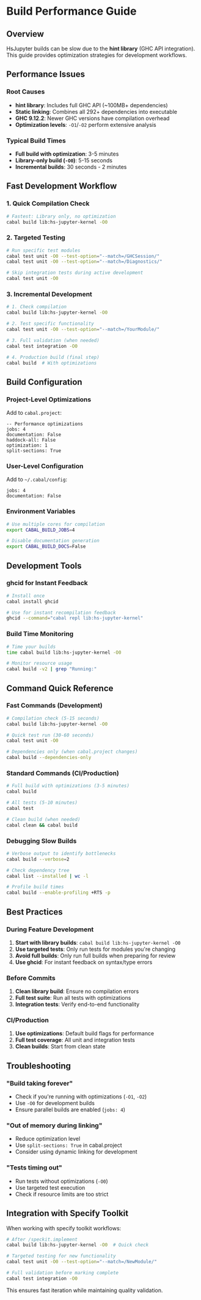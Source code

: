 # Build Performance Guide

## Overview

HsJupyter builds can be slow due to the **hint library** (GHC API integration). This guide provides optimization strategies for development workflows.

## Performance Issues

### Root Causes
- **hint library**: Includes full GHC API (~100MB+ dependencies)
- **Static linking**: Combines all 292+ dependencies into executable
- **GHC 9.12.2**: Newer GHC versions have compilation overhead
- **Optimization levels**: `-O1`/`-O2` perform extensive analysis

### Typical Build Times
- **Full build with optimization**: 3-5 minutes
- **Library-only build (`-O0`)**: 5-15 seconds
- **Incremental builds**: 30 seconds - 2 minutes

## Fast Development Workflow

### 1. Quick Compilation Check
```bash
# Fastest: Library only, no optimization
cabal build lib:hs-jupyter-kernel -O0
```

### 2. Targeted Testing
```bash
# Run specific test modules
cabal test unit -O0 --test-option="--match=/GHCSession/"
cabal test unit -O0 --test-option="--match=/Diagnostics/"

# Skip integration tests during active development
cabal test unit -O0
```

### 3. Incremental Development
```bash
# 1. Check compilation
cabal build lib:hs-jupyter-kernel -O0

# 2. Test specific functionality
cabal test unit -O0 --test-option="--match=/YourModule/"

# 3. Full validation (when needed)
cabal test integration -O0

# 4. Production build (final step)
cabal build  # With optimizations
```

## Build Configuration

### Project-Level Optimizations

Add to `cabal.project`:
```cabal
-- Performance optimizations
jobs: 4
documentation: False
haddock-all: False
optimization: 1
split-sections: True
```

### User-Level Configuration

Add to `~/.cabal/config`:
```cabal
jobs: 4
documentation: False
```

### Environment Variables
```bash
# Use multiple cores for compilation
export CABAL_BUILD_JOBS=4

# Disable documentation generation
export CABAL_BUILD_DOCS=False
```

## Development Tools

### ghcid for Instant Feedback
```bash
# Install once
cabal install ghcid

# Use for instant recompilation feedback
ghcid --command="cabal repl lib:hs-jupyter-kernel"
```

### Build Time Monitoring
```bash
# Time your builds
time cabal build lib:hs-jupyter-kernel -O0

# Monitor resource usage
cabal build -v2 | grep "Running:"
```

## Command Quick Reference

### Fast Commands (Development)
```bash
# Compilation check (5-15 seconds)
cabal build lib:hs-jupyter-kernel -O0

# Quick test run (30-60 seconds)
cabal test unit -O0

# Dependencies only (when cabal.project changes)
cabal build --dependencies-only
```

### Standard Commands (CI/Production)
```bash
# Full build with optimizations (3-5 minutes)
cabal build

# All tests (5-10 minutes)
cabal test

# Clean build (when needed)
cabal clean && cabal build
```

### Debugging Slow Builds
```bash
# Verbose output to identify bottlenecks
cabal build --verbose=2

# Check dependency tree
cabal list --installed | wc -l

# Profile build times
cabal build --enable-profiling +RTS -p
```

## Best Practices

### During Feature Development
1. **Start with library builds**: `cabal build lib:hs-jupyter-kernel -O0`
2. **Use targeted tests**: Only run tests for modules you're changing
3. **Avoid full builds**: Only run full builds when preparing for review
4. **Use ghcid**: For instant feedback on syntax/type errors

### Before Commits
1. **Clean library build**: Ensure no compilation errors
2. **Full test suite**: Run all tests with optimizations
3. **Integration tests**: Verify end-to-end functionality

### CI/Production
1. **Use optimizations**: Default build flags for performance
2. **Full test coverage**: All unit and integration tests
3. **Clean builds**: Start from clean state

## Troubleshooting

### "Build taking forever"
- Check if you're running with optimizations (`-O1`, `-O2`)
- Use `-O0` for development builds
- Ensure parallel builds are enabled (`jobs: 4`)

### "Out of memory during linking"
- Reduce optimization level
- Use `split-sections: True` in cabal.project
- Consider using dynamic linking for development

### "Tests timing out"
- Run tests without optimizations (`-O0`)
- Use targeted test execution
- Check if resource limits are too strict

## Integration with Specify Toolkit

When working with specify toolkit workflows:

```bash
# After /speckit.implement
cabal build lib:hs-jupyter-kernel -O0  # Quick check

# Targeted testing for new functionality  
cabal test unit -O0 --test-option="--match=/NewModule/"

# Full validation before marking complete
cabal test integration -O0
```

This ensures fast iteration while maintaining quality validation.